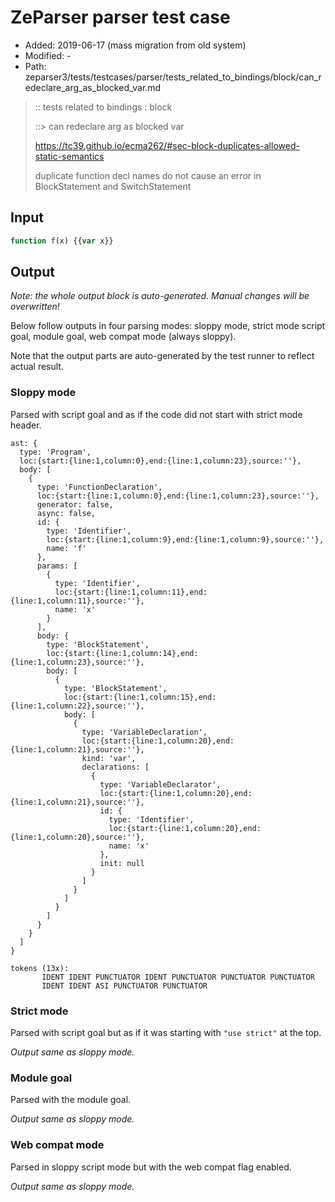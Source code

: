 # ZeParser parser test case

- Added: 2019-06-17 (mass migration from old system)
- Modified: -
- Path: zeparser3/tests/testcases/parser/tests_related_to_bindings/block/can_redeclare_arg_as_blocked_var.md

> :: tests related to bindings : block
>
> ::> can redeclare arg as blocked var
> 
> https://tc39.github.io/ecma262/#sec-block-duplicates-allowed-static-semantics
> 
> duplicate function decl names do not cause an error in BlockStatement and SwitchStatement

## Input

`````js
function f(x) {{var x}}
`````

## Output

_Note: the whole output block is auto-generated. Manual changes will be overwritten!_

Below follow outputs in four parsing modes: sloppy mode, strict mode script goal, module goal, web compat mode (always sloppy).

Note that the output parts are auto-generated by the test runner to reflect actual result.

### Sloppy mode

Parsed with script goal and as if the code did not start with strict mode header.

`````
ast: {
  type: 'Program',
  loc:{start:{line:1,column:0},end:{line:1,column:23},source:''},
  body: [
    {
      type: 'FunctionDeclaration',
      loc:{start:{line:1,column:0},end:{line:1,column:23},source:''},
      generator: false,
      async: false,
      id: {
        type: 'Identifier',
        loc:{start:{line:1,column:9},end:{line:1,column:9},source:''},
        name: 'f'
      },
      params: [
        {
          type: 'Identifier',
          loc:{start:{line:1,column:11},end:{line:1,column:11},source:''},
          name: 'x'
        }
      ],
      body: {
        type: 'BlockStatement',
        loc:{start:{line:1,column:14},end:{line:1,column:23},source:''},
        body: [
          {
            type: 'BlockStatement',
            loc:{start:{line:1,column:15},end:{line:1,column:22},source:''},
            body: [
              {
                type: 'VariableDeclaration',
                loc:{start:{line:1,column:20},end:{line:1,column:21},source:''},
                kind: 'var',
                declarations: [
                  {
                    type: 'VariableDeclarator',
                    loc:{start:{line:1,column:20},end:{line:1,column:21},source:''},
                    id: {
                      type: 'Identifier',
                      loc:{start:{line:1,column:20},end:{line:1,column:20},source:''},
                      name: 'x'
                    },
                    init: null
                  }
                ]
              }
            ]
          }
        ]
      }
    }
  ]
}

tokens (13x):
       IDENT IDENT PUNCTUATOR IDENT PUNCTUATOR PUNCTUATOR PUNCTUATOR
       IDENT IDENT ASI PUNCTUATOR PUNCTUATOR
`````

### Strict mode

Parsed with script goal but as if it was starting with `"use strict"` at the top.

_Output same as sloppy mode._

### Module goal

Parsed with the module goal.

_Output same as sloppy mode._

### Web compat mode

Parsed in sloppy script mode but with the web compat flag enabled.

_Output same as sloppy mode._
